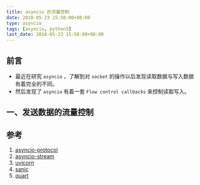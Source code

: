 ```yaml
---
title: asyncio 的流量控制
date: 2018-05-23 15:58:00+08:00
type: asyncio
tags: [asyncio, python3]
last_date: 2018-05-23 15:58:00+08:00
---
```


## 前言

-   最近在研究 `asyncio` ，了解到对 `socket` 的操作以后发现读取数据与写入数据有着完全的不同。
-   然后发现了 `asyncio` 有着一套 `Flow control callbacks` 来控制读取写入。

<!--more-->

## 一、发送数据的流量控制

## 参考

1. [asyncio-protocol](https://docs.python.org/3/library/asyncio-protocol.html)
2. [asyncio-stream](https://docs.python.org/3/library/asyncio-stream.html)
3. [uvicorn](https://github.com/encode/uvicorn)
4. [sanic](https://github.com/channelcat/sanic)
5. [quart](https://gitlab.com/pgjones/quart)
